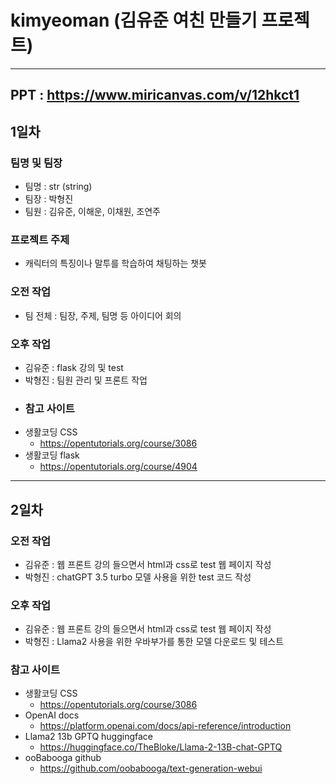 # kimyeoman (김유준 여친 만들기 프로젝트)
---
PPT : https://www.miricanvas.com/v/12hkct1
---

## 1일차
### 팀명 및 팀장
- 팀명 : str (string)
- 팀장 : 박형진
- 팀원 : 김유준, 이해운, 이채원, 조연주
### 프로젝트 주제
- 캐릭터의 특징이나 말투를 학습하여 채팅하는 챗봇
### 오전 작업
- 팀 전체 : 팀장, 주제, 팀명 등 아이디어 회의
### 오후 작업
- 김유준 : flask 강의 및 test
- 박형진 : 팀원 관리 및 프론트 작업
- ### 참고 사이트
- 생활코딩 CSS
  - https://opentutorials.org/course/3086
- 생활코딩 flask
  - https://opentutorials.org/course/4904

---

## 2일차
### 오전 작업
- 김유준 : 웹 프론트 강의 들으면서 html과 css로 test 웹 페이지 작성
- 박형진 : chatGPT 3.5 turbo 모델 사용을 위한 test 코드 작성
### 오후 작업
- 김유준 : 웹 프론트 강의 들으면서 html과 css로 test 웹 페이지 작성
- 박형진 : Llama2 사용을 위한 우바부가를 통한 모델 다운로드 및 테스트
### 참고 사이트
- 생활코딩 CSS
  - https://opentutorials.org/course/3086
- OpenAI docs
  - https://platform.openai.com/docs/api-reference/introduction
- Llama2 13b GPTQ huggingface
  - https://huggingface.co/TheBloke/Llama-2-13B-chat-GPTQ
- ooBabooga github
  - https://github.com/oobabooga/text-generation-webui
